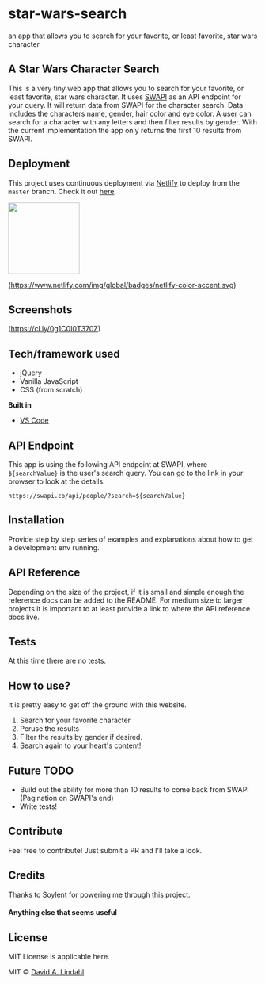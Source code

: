 # star-wars-search
an app that allows you to search for your favorite, or least favorite, star wars character


## A Star Wars Character Search
This is a very tiny web app that allows you to search for your favorite, or least favorite, star wars character. It uses [SWAPI](https://swapi.co/) as an API endpoint for your query. It will return data from SWAPI for the character search. Data includes the characters name, gender, hair color and eye color. A user can search for a character with any letters and then filter results by gender. With the current implementation the app only returns the first 10 results from SWAPI.

## Deployment
This project uses continuous deployment via [Netlify](https://www.netlify.com/) to deploy from the `master` branch. Check it out [here](https://star-wars-search.netlify.com/).

<a href="https://www.netlify.com">
  <img src="https://www.netlify.com/img/global/badges/netlify-color-accent.svg"  height="144"/>
</a>

(https://www.netlify.com/img/global/badges/netlify-color-accent.svg)

## Screenshots
(https://cl.ly/0g1C0I0T370Z)

## Tech/framework used
- jQuery
- Vanilla JavaScript
- CSS (from scratch)

<b>Built in</b>
- [VS Code](https://code.visualstudio.com/)

## API Endpoint
This app is using the following API endpoint at SWAPI, where `${searchValue}` is the user's search query. You can go to the link in your browser to look at the details. 
```
https://swapi.co/api/people/?search=${searchValue}
```

## Installation
Provide step by step series of examples and explanations about how to get a development env running.

## API Reference

Depending on the size of the project, if it is small and simple enough the reference docs can be added to the README. For medium size to larger projects it is important to at least provide a link to where the API reference docs live.

## Tests
At this time there are no tests. 

## How to use?
It is pretty easy to get off the ground with this website. 
1. Search for your favorite character
2. Peruse the results
3. Filter the results by gender if desired.
4. Search again to your heart's content!

## Future TODO
- Build out the ability for more than 10 results to come back from SWAPI (Pagination on SWAPI's end)
- Write tests!

## Contribute
Feel free to contribute! Just submit a PR and I'll take a look.

## Credits
Thanks to Soylent for powering me through this project. 

#### Anything else that seems useful

## License
MIT License is applicable here.

MIT © [David A. Lindahl](www.davidalindahl.com)